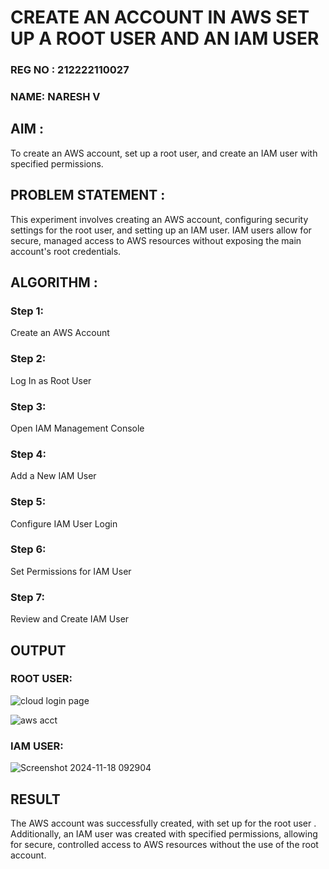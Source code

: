  # CREATE AN  ACCOUNT IN AWS SET UP A ROOT USER AND AN IAM USER 
### REG NO : 212222110027
### NAME: NARESH V

## AIM :
To create an AWS account, set up a root user, and create an IAM user with specified permissions.
## PROBLEM STATEMENT :
This experiment involves creating an AWS account, configuring security settings for the root user, and setting up an IAM user. IAM users allow for secure, managed access to AWS resources without exposing the main account's root credentials.

## ALGORITHM :
 ### Step 1:
 Create an AWS Account </br>
 ### Step 2:
 Log In as Root User </br>
 ### Step 3:
 Open IAM Management Console</br>
 ### Step 4:
 Add a New IAM User</br>
 ### Step 5:
 Configure IAM User Login</br>
 ### Step 6:
 Set Permissions for IAM User</br>
 ### Step 7:
 Review and Create IAM User</br>


## OUTPUT

### ROOT USER:

![cloud login page](https://github.com/user-attachments/assets/247259cc-9eec-4f04-8b31-ed28f5dc69e8)


![aws acct](https://github.com/user-attachments/assets/3cda0839-6179-47c9-9c23-590c33c626aa)



 ### IAM USER:
![Screenshot 2024-11-18 092904](https://github.com/user-attachments/assets/057b54c3-f6cb-4da5-847b-e1c12c0abd35)






## RESULT
The AWS account was successfully created, with set up for the root user . Additionally, an IAM user was created with specified permissions, allowing for secure, controlled access to AWS resources without the use of the root account. 

  


